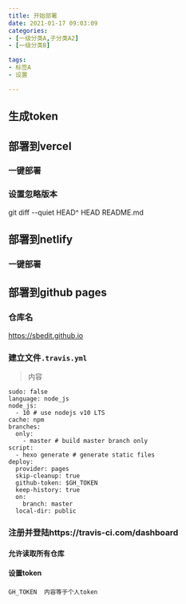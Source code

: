 ```yaml
---
title: 开始部署
date: 2021-01-17 09:03:09
categories: 
- [一级分类A,子分类A2]
- [一级分类B]

tags: 
- 标签A
- 设置

---
```

## 生成token


## 部署到vercel

### 一键部署

### 设置忽略版本

git diff --quiet HEAD^ HEAD README.md

## 部署到netlify

### 一键部署

## 部署到github pages

### 仓库名

https://sbedit.github.io

### 建立文件`.travis.yml`

> 内容

```
sudo: false
language: node_js
node_js:
  - 10 # use nodejs v10 LTS
cache: npm
branches:
  only:
    - master # build master branch only
script:
  - hexo generate # generate static files
deploy:
  provider: pages
  skip-cleanup: true
  github-token: $GH_TOKEN
  keep-history: true
  on:
    branch: master
  local-dir: public
```

### 注册并登陆https://travis-ci.com/dashboard

#### 允许读取所有仓库

#### 设置token

```
GH_TOKEN  内容等于个人token
```
